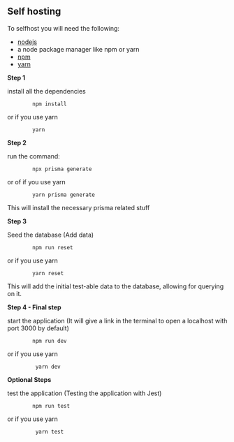 ## Self hosting

To selfhost you will need the following:

- [nodejs](https://nodejs.org)
- a node package manager like npm or yarn
- [npm](https://www.npmjs.com/)
- [yarn](https://yarnpkg.com/)

**Step 1**

install all the dependencies

```
        npm install
```

or if you use yarn

```
        yarn
```

**Step 2**

run the command:

```
        npx prisma generate
```

or of if you use yarn

```
        yarn prisma generate
```

This will install the necessary prisma related stuff

**Step 3**

Seed the database (Add data)

```
        npm run reset
```

or if you use yarn

```
        yarn reset
```

This will add the initial test-able data to the database, allowing for querying on it.

**Step 4 - Final step**

start the application (It will give a link in the terminal to open a localhost with port 3000 by default)

```
        npm run dev
```

or if you use yarn

```
         yarn dev
```

**Optional Steps**

test the application (Testing the application with Jest)

```
        npm run test
```

or if you use yarn

```
         yarn test
```
